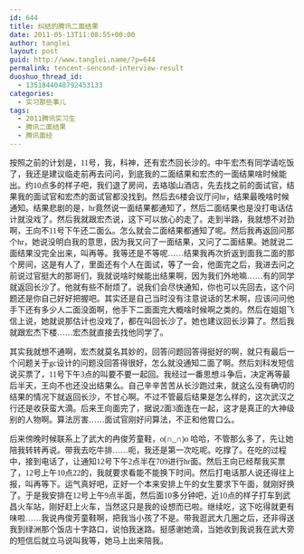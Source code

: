 ```yaml
---
id: 644
title: 纠结的腾讯二面结果
date: 2011-05-13T11:08:55+00:00
author: tanglei
layout: post
guid: http://www.tanglei.name/?p=644
permalink: tencent-sencond-interview-result
duoshuo_thread_id:
  - 1351844048792453133
categories:
  - 实习那些事儿
tags:
  - 2011腾讯实习生
  - 腾讯二面结果
  - 腾讯面经
---
```

<div>
  按照之前的计划是，<span style="font-family: 'Times New Roman';">11</span><span style="font-family: 宋体;">号，我，科神，还有宏杰回长沙的。中午宏杰有同学请吃饭了，我还是建议临走前再去问问，到底我的二面结果和宏杰的一面结果啥时候能出。约</span><span style="font-family: 'Times New Roman';">10</span><span style="font-family: 宋体;">点多的样子吧，我们退了房间，去珞珈山酒店，先去找之前的面试官，结果我的面试官和宏杰的面试官都没找到。然后去</span><span style="font-family: 'Times New Roman';">6</span><span style="font-family: 宋体;">楼会议厅问</span><span style="font-family: 'Times New Roman';">hr</span><span style="font-family: 宋体;">，结果最晚啥时候通知。结果悲剧的是，</span><span style="font-family: 'Times New Roman';">hr</span><span style="font-family: 宋体;">竟然说一面结果都通知了，然后二面结果也是没打电话估计就没戏了。然后我就跟宏杰说，这下可以放心的走了。走到半路，我就想不对劲啊，王向不</span><span style="font-family: 'Times New Roman';">11</span><span style="font-family: 宋体;">号下午还二面么。怎么就会二面结果都通知了呢。然后我再返回问那个</span><span style="font-family: 'Times New Roman';">hr</span><span style="font-family: 宋体;">，她说没明白我的意思，因为我又问了一面结果，又问了二面结果。她就说二面结果没完全出来，叫再等。我等还是不等呢……结果我再次折返到面我二面的那个房间，这是有人了，里面还有个人在面试，等了一会，他面完之后，我进去问之前说过官挺大的那哥们，我就说啥时候能出结果啊，因为我们外地嘛……有的同学就返回长沙了。他就有些不耐烦了。说我们会尽快通知，你也可以先回去，这个问题还是你自己好好把握吧。其实还是自己当时没有注意说话的艺术啊，应该问问他手下还有多少人二面没面啊，他手下二面面完大概啥时候啊之类的。然后在姐姐飞信上说，她就说那估计也没戏了，都在叫回长沙了。她也建议回长沙算了。然后我就跟宏杰下楼……宏杰就直接去找他同学了。</span></p> 
  
  <p>
    其实我就想不通啊，宏杰就莫名其妙的，回答问题回答得挺好的啊，就只有最后一个问题关于<span style="font-family: 'Times New Roman';">gc</span><span style="font-family: 宋体;">设计的问题没回答得很好，怎么就没通知二面了啊。然后刘科发短信说买票了，</span><span style="font-family: 'Times New Roman';">11</span><span style="font-family: 宋体;">号下午</span><span style="font-family: 'Times New Roman';">3</span><span style="font-family: 宋体;">点的叫要不要一起回。我经过一番思想斗争后，决定再等最后半天，王向不也还没出结果么。自己辛辛苦苦从长沙跑过来，就这么没有确切的结果的情况下就返回长沙，不甘心啊。不过不管最后结果是怎么样的，这次武汉之行还是收获蛮大滴。后来王向面完了，据说</span><span style="font-family: 'Times New Roman';">2</span><span style="font-family: 宋体;">面</span><span style="font-family: 'Times New Roman';">3</span><span style="font-family: 宋体;">面连在一起，这才是真正的大神级别的人物啊。算法厉害……面试官刚好问算法，不正和他胃口么。</span>
  </p>
  
  <p>
    后来傍晚时候联系上了武大的冉俊芳童鞋，<span style="font-family: 'Times New Roman';">o(</span><span style="font-family: 宋体;">∩</span><span style="font-family: 'Times New Roman';">_</span><span style="font-family: 宋体;">∩</span><span style="font-family: 'Times New Roman';">)o </span><span style="font-family: 宋体;">哈哈，不管那么多了，先让她陪我转转再说。带我去吃牛排……呃，我还是第一次吃呢。吃撑了。在吃的过程中，接到电话了，让通知</span><span style="font-family: 'Times New Roman';">12</span><span style="font-family: 宋体;">号下午</span><span style="font-family: 'Times New Roman';">2</span><span style="font-family: 宋体;">点半在</span><span style="font-family: 'Times New Roman';">709</span><span style="font-family: 宋体;">进行</span><span style="font-family: 'Times New Roman';">hr</span><span style="font-family: 宋体;">面。然后王向已经帮我买票了，</span><span style="font-family: 'Times New Roman';">12</span><span style="font-family: 宋体;">号上午</span><span style="font-family: 'Times New Roman';">10</span><span style="font-family: 宋体;">点</span><span style="font-family: 'Times New Roman';">22</span><span style="font-family: 宋体;">的，我就要求看能不能换下时间。然后打电话那人说还得往上报，叫再等下。运气真好吧，正好一个本来安排上午的女生要求下午面，就刚好换了。于是我安排在</span><span style="font-family: 'Times New Roman';">12</span><span style="font-family: 宋体;">号上午</span><span style="font-family: 'Times New Roman';">9</span><span style="font-family: 宋体;">点半面，然后面</span><span style="font-family: 'Times New Roman';">10</span><span style="font-family: 宋体;">多分钟吧，近</span><span style="font-family: 'Times New Roman';">10</span><span style="font-family: 宋体;">点的样子打车到武昌火车站，刚好赶上火车，当然这只是我的设想而已啦。继续吃，这下吃得就更有味啦……我说冉俊芳童鞋啊，把我当小孩了不是。带我逛武大几圈之后，还非得送我到绿洲那个饭店十字路口，说怕我迷路。挺感谢她滴，当她收到我说我在武大旁的短信后就立马说叫我等，她马上出来陪我。</span>
  </p>
  
  <p>
    &nbsp;
  </p>
</div>

&nbsp;
